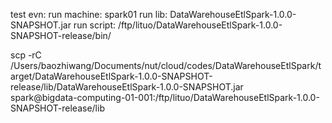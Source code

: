 
test evn:
run machine:     spark01
run lib:         DataWarehouseEtlSpark-1.0.0-SNAPSHOT.jar
run script:      /ftp/lituo/DataWarehouseEtlSpark-1.0.0-SNAPSHOT-release/bin/





scp -rC /Users/baozhiwang/Documents/nut/cloud/codes/DataWarehouseEtlSpark/target/DataWarehouseEtlSpark-1.0.0-SNAPSHOT-release/lib/DataWarehouseEtlSpark-1.0.0-SNAPSHOT.jar \
spark@bigdata-computing-01-001:/ftp/lituo/DataWarehouseEtlSpark-1.0.0-SNAPSHOT-release/lib



 